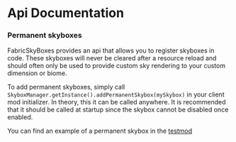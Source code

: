 # Api Documentation
### Permanent skyboxes
FabricSkyBoxes provides an api that allows you to register skyboxes in code. 
These skyboxes will never be cleared after a resource reload and should often only be used to provide custom sky rendering to your custom dimension or biome.

To add permanent skyboxes, simply call `SkyboxManager.getInstance().addPermanentSkybox(mySkybox)` in your client mod initializer. 
In theory, this it can be called anywhere. It is recommended that it should be called at startup since the skybox cannot be disabled once enabled.

You can find an example of a permanent skybox in the [testmod](../src/testmod/java/io/github/amerebagatelle/fabricskyboxes/TestClientModInitializer.java)
